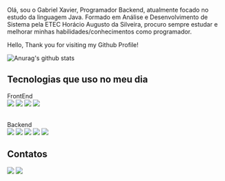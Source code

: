 Olá, sou o Gabriel Xavier, Programador Backend, atualmente focado no estudo da linguagem Java. Formado em Análise e Desenvolvimento de Sistema pela ETEC Horácio Augusto da Silveira, procuro sempre estudar e melhorar minhas habilidades/conhecimentos como programador. 

Hello, Thank you for visiting my Github Profile!<br>

![Anurag's github stats](https://github-readme-stats.vercel.app/api?username=GabrielPw&show_icons=true&theme=transparent)

## Tecnologias que uso no meu dia

FrontEnd<br>
<img src="https://img.shields.io/badge/HTML5-E34F26.svg?style=for-the-badge&logo=HTML5&logoColor=white">
<img src="https://img.shields.io/badge/CSS3-1572B6.svg?style=for-the-badge&logo=CSS3&logoColor=white">
<img src="https://img.shields.io/badge/Bootstrap-7952B3.svg?style=for-the-badge&logo=Bootstrap&logoColor=white">
<img src="https://img.shields.io/badge/Angular-DD0031?style=for-the-badge&logo=angular&logoColor=white">

<br>Backend<br>
<img src="https://img.shields.io/badge/Java-ED8B00?style=for-the-badge&logo=openjdk&logoColor=white">
<img src="https://img.shields.io/badge/Spring%20Boot-6DB33F.svg?style=for-the-badge&logo=Spring-Boot&logoColor=white">
<img src="https://img.shields.io/badge/JavaScript-F7DF1E.svg?style=for-the-badge&logo=JavaScript&logoColor=black">
<img src="https://img.shields.io/badge/MySQL-4479A1.svg?style=for-the-badge&logo=MySQL&logoColor=white">
<img src="https://img.shields.io/badge/Render-46E3B7.svg?style=for-the-badge&logo=Render&logoColor=white">

## Contatos
<div>
  <a href="https://www.linkedin.com/in/gabriel-xavier-a5b762242" target="_blank"><img src="https://img.shields.io/badge/-LinkedIn-%230077B5?style=for-the-badge&logo=linkedin&logoColor=white" target="_blank"></a>
  <a href = "mailto:gxaavier352@gmail.com"><img src="https://img.shields.io/badge/-Gmail-%23333?style=for-the-badge&logo=gmail&logoColor=white" target="_blank"></a>
</div>

